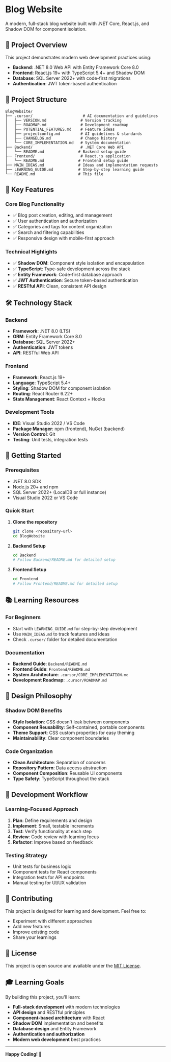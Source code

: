 # Blog Website

A modern, full-stack blog website built with .NET Core, React.js, and Shadow DOM for component isolation.

## 🚀 Project Overview

This project demonstrates modern web development practices using:
- **Backend**: .NET 8.0 Web API with Entity Framework Core 8.0
- **Frontend**: React.js 19+ with TypeScript 5.4+ and Shadow DOM
- **Database**: SQL Server 2022+ with code-first migrations
- **Authentication**: JWT token-based authentication

## 📁 Project Structure

```
BlogWebsite/
├── .cursor/                      # AI documentation and guidelines
│   ├── VERSION.md               # Version tracking
│   ├── ROADMAP.md               # Development roadmap
│   ├── POTENTIAL_FEATURES.md    # Feature ideas
│   ├── projectconfig.md         # AI guidelines & standards
│   ├── CHANGELOG.md             # Change history
│   └── CORE_IMPLEMENTATION.md   # System documentation
├── Backend/                     # .NET Core Web API
│   └── README.md               # Backend setup guide
├── Frontend/                    # React.js application
│   └── README.md               # Frontend setup guide
├── MAIN_IDEAS.md               # Ideas and implementation requests
├── LEARNING_GUIDE.md           # Step-by-step learning guide
└── README.md                   # This file
```

## 🎯 Key Features

### Core Blog Functionality
- ✅ Blog post creation, editing, and management
- ✅ User authentication and authorization
- ✅ Categories and tags for content organization
- ✅ Search and filtering capabilities
- ✅ Responsive design with mobile-first approach

### Technical Highlights
- ✅ **Shadow DOM**: Component style isolation and encapsulation
- ✅ **TypeScript**: Type-safe development across the stack
- ✅ **Entity Framework**: Code-first database approach
- ✅ **JWT Authentication**: Secure token-based authentication
- ✅ **RESTful API**: Clean, consistent API design

## 🛠️ Technology Stack

### Backend
- **Framework**: .NET 8.0 (LTS)
- **ORM**: Entity Framework Core 8.0
- **Database**: SQL Server 2022+
- **Authentication**: JWT tokens
- **API**: RESTful Web API

### Frontend
- **Framework**: React.js 19+
- **Language**: TypeScript 5.4+
- **Styling**: Shadow DOM for component isolation
- **Routing**: React Router 6.22+
- **State Management**: React Context + Hooks

### Development Tools
- **IDE**: Visual Studio 2022 / VS Code
- **Package Manager**: npm (frontend), NuGet (backend)
- **Version Control**: Git
- **Testing**: Unit tests, integration tests

## 🚀 Getting Started

### Prerequisites
- .NET 8.0 SDK
- Node.js 20+ and npm
- SQL Server 2022+ (LocalDB or full instance)
- Visual Studio 2022 or VS Code

### Quick Start
1. **Clone the repository**
   ```bash
   git clone <repository-url>
   cd BlogWebsite
   ```

2. **Backend Setup**
   ```bash
   cd Backend
   # Follow Backend/README.md for detailed setup
   ```

3. **Frontend Setup**
   ```bash
   cd Frontend
   # Follow Frontend/README.md for detailed setup
   ```

## 📚 Learning Resources

### For Beginners
- Start with `LEARNING_GUIDE.md` for step-by-step development
- Use `MAIN_IDEAS.md` to track features and ideas
- Check `.cursor/` folder for detailed documentation

### Documentation
- **Backend Guide**: `Backend/README.md`
- **Frontend Guide**: `Frontend/README.md`
- **System Architecture**: `.cursor/CORE_IMPLEMENTATION.md`
- **Development Roadmap**: `.cursor/ROADMAP.md`

## 🎨 Design Philosophy

### Shadow DOM Benefits
- **Style Isolation**: CSS doesn't leak between components
- **Component Reusability**: Self-contained, portable components
- **Theme Support**: CSS custom properties for easy theming
- **Maintainability**: Clear component boundaries

### Code Organization
- **Clean Architecture**: Separation of concerns
- **Repository Pattern**: Data access abstraction
- **Component Composition**: Reusable UI components
- **Type Safety**: TypeScript throughout the stack

## 🔧 Development Workflow

### Learning-Focused Approach
1. **Plan**: Define requirements and design
2. **Implement**: Small, testable increments
3. **Test**: Verify functionality at each step
4. **Review**: Code review with learning focus
5. **Refactor**: Improve based on feedback

### Testing Strategy
- Unit tests for business logic
- Component tests for React components
- Integration tests for API endpoints
- Manual testing for UI/UX validation

## 🤝 Contributing

This project is designed for learning and development. Feel free to:
- Experiment with different approaches
- Add new features
- Improve existing code
- Share your learnings

## 📄 License

This project is open source and available under the [MIT License](LICENSE).

## 🎓 Learning Goals

By building this project, you'll learn:
- **Full-stack development** with modern technologies
- **API design** and RESTful principles
- **Component-based architecture** with React
- **Shadow DOM** implementation and benefits
- **Database design** and Entity Framework
- **Authentication and authorization**
- **Modern web development** best practices

---

**Happy Coding! 🚀**


